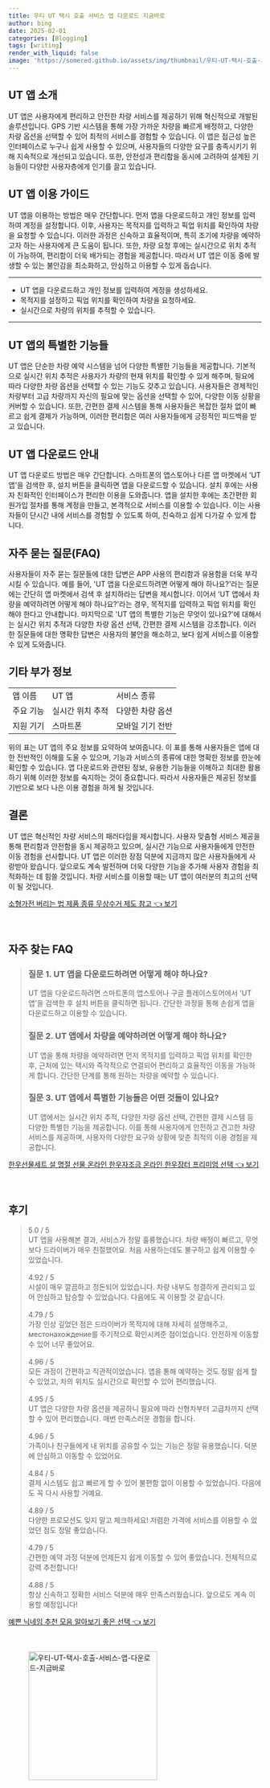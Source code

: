 ```yaml
---
title: 우티 UT 택시 호출 서비스 앱 다운로드 지금바로
author: bing
date: 2025-02-01
categories: [Blogging]
tags: [writing]
render_with_liquid: false
image: 'https://somered.github.io/assets/img/thumbnail/우티-UT-택시-호출-서비스-앱-다운로드-지금바로.webp'
---
```



<h2 id='UT_앱_소개'>UT 앱 소개</h2>

<p>UT 앱은 사용자에게 편리하고 안전한 차량 서비스를 제공하기 위해 혁신적으로 개발된 솔루션입니다. GPS 기반 시스템을 통해 가장 가까운 차량을 빠르게 배정하고, 다양한 차량 옵션을 선택할 수 있어 최적의 서비스를 경험할 수 있습니다. 이 앱은 접근성 높은 인터페이스로 누구나 쉽게 사용할 수 있으며, 사용자들의 다양한 요구를 충족시키기 위해 지속적으로 개선되고 있습니다. 또한, 안전성과 편리함을 동시에 고려하여 설계된 기능들이 다양한 사용자층에게 인기를 끌고 있습니다.</p>

<h2 id='이용_가이드'>UT 앱 이용 가이드</h2>

<p>UT 앱을 이용하는 방법은 매우 간단합니다. 먼저 앱을 다운로드하고 개인 정보를 입력하여 계정을 설정합니다. 이후, 사용자는 목적지를 입력하고 픽업 위치를 확인하여 차량을 요청할 수 있습니다. 이러한 과정은 신속하고 효율적이며, 특히 조기에 차량을 예약하고자 하는 사용자에게 큰 도움이 됩니다. 또한, 차량 요청 후에는 실시간으로 위치 추적이 가능하여, 편리함이 더욱 배가되는 경험을 제공합니다. 따라서 UT 앱은 이동 중에 발생할 수 있는 불안감을 최소화하고, 안심하고 이용할 수 있게 돕습니다.</p>

<hr />

<ul>
    <li>UT 앱을 다운로드하고 개인 정보를 입력하여 계정을 생성하세요.</li>
    <li>목적지를 설정하고 픽업 위치를 확인하여 차량을 요청하세요.</li>
    <li>실시간으로 차량의 위치를 추적할 수 있습니다.</li>
</ul>

<hr />

<h2 id='특별한_기능들'>UT 앱의 특별한 기능들</h2>

<p>UT 앱은 단순한 차량 예약 시스템을 넘어 다양한 특별한 기능들을 제공합니다. 기본적으로 실시간 위치 추적은 사용자가 차량의 현재 위치를 확인할 수 있게 해주며, 필요에 따라 다양한 차량 옵션을 선택할 수 있는 기능도 갖추고 있습니다. 사용자들은 경제적인 차량부터 고급 차량까지 자신의 필요에 맞는 옵션을 선택할 수 있어, 다양한 이동 상황을 커버할 수 있습니다. 또한, 간편한 결제 시스템을 통해 사용자들은 복잡한 절차 없이 빠르고 쉽게 결제가 가능하며, 이러한 편리함은 여러 사용자들에게 긍정적인 피드백을 받고 있습니다.</p>

<h2 id='다운로드_안내'>UT 앱 다운로드 안내</h2>

<p>UT 앱 다운로드 방법은 매우 간단합니다. 스마트폰의 앱스토어나 다른 앱 마켓에서 'UT 앱'을 검색한 후, 설치 버튼을 클릭하면 앱을 다운로드할 수 있습니다. 설치 후에는 사용자 친화적인 인터페이스가 편리한 이용을 도와줍니다. 앱을 설치한 후에는 초간편한 회원가입 절차를 통해 계정을 만들고, 본격적으로 서비스를 이용할 수 있습니다. 이는 사용자들이 단시간 내에 서비스를 경험할 수 있도록 하여, 친숙하고 쉽게 다가갈 수 있게 합니다.</p>

<h2 id='FAQ'>자주 묻는 질문(FAQ)</h2>

<p>사용자들이 자주 묻는 질문들에 대한 답변은 APP 사용의 편리함과 유용함을 더욱 부각시킬 수 있습니다. 예를 들어, 'UT 앱을 다운로드하려면 어떻게 해야 하나요?'라는 질문에는 간단히 앱 마켓에서 검색 후 설치하라는 답변을 제시합니다. 이어서 'UT 앱에서 차량을 예약하려면 어떻게 해야 하나요?'라는 경우, 목적지를 입력하고 픽업 위치를 확인해야 한다고 안내합니다. 마지막으로 'UT 앱의 특별한 기능은 무엇이 있나요?'에 대해서는 실시간 위치 추적과 다양한 차량 옵션 선택, 간편한 결제 시스템을 강조합니다. 이러한 질문들에 대한 명확한 답변은 사용자의 불안을 해소하고, 보다 쉽게 서비스를 이용할 수 있게 도와줍니다.</p>

<h2 id='기타_부가정보'>기타 부가 정보</h2>

<table>
    <tr>
        <td>앱 이름</td>
        <td>UT 앱</td>
        <td>서비스 종류</td>
    </tr>
    <tr>
        <td>주요 기능</td>
        <td>실시간 위치 추적</td>
        <td>다양한 차량 옵션</td>
    </tr>
    <tr>
        <td>지원 기기</td>
        <td>스마트폰</td>
        <td>모바일 기기 전반</td>
    </tr>
</table>

<p>위의 표는 UT 앱의 주요 정보를 요약하여 보여줍니다. 이 표를 통해 사용자들은 앱에 대한 전반적인 이해를 도울 수 있으며, 기능과 서비스의 종류에 대한 명확한 정보를 한눈에 확인할 수 있습니다. 앱 다운로드와 관련된 정보, 유용한 기능들을 이해하고 최대한 활용하기 위해 이러한 정보를 숙지하는 것이 중요합니다. 따라서 사용자들은 제공된 정보를 기반으로 보다 나은 이용 경험을 하게 될 것입니다.</p>

<h2 id='결론'>결론</h2>

<p>UT 앱은 혁신적인 차량 서비스의 패러다임을 제시합니다. 사용자 맞춤형 서비스 제공을 통해 편리함과 안전함을 동시 제공하고 있으며, 실시간 기능으로 사용자들에게 안전한 이동 경험을 선사합니다. UT 앱은 이러한 장점 덕분에 지금까지 많은 사용자들에게 사랑받아 왔습니다. 앞으로도 계속 발전하며 더욱 다양한 기능을 추가해 사용자 경험을 최적화하는 데 힘쓸 것입니다. 차량 서비스를 이용할 때는 UT 앱이 여러분의 최고의 선택이 될 것입니다.</p>


<p><a class="click-button" title="소형가전 버리는 법 제품 종류 무상수거 제도 참고" href="https://somered.github.io/posts/%EC%86%8C%ED%98%95%EA%B0%80%EC%A0%84-%EB%B2%84%EB%A6%AC%EB%8A%94-%EB%B2%95-%EC%A0%9C%ED%92%88-%EC%A2%85%EB%A5%98-%EB%AC%B4%EC%83%81%EC%88%98%EA%B1%B0-%EC%A0%9C%EB%8F%84-%EC%B0%B8%EA%B3%A0/" rel="dofollow">소형가전 버리는 법 제품 종류 무상수거 제도 참고 👈 보기</a></p><br>
<h2 id='자주_찾는_FAQ'>자주 찾는 FAQ</h2>
<div itemscope="" itemtype="https://schema.org/FAQPage"> 
<blockquote> 
<div itemscope="" itemprop="mainEntity" itemtype="https://schema.org/Question"> 
<h3 itemprop="name">질문 1. UT 앱을 다운로드하려면 어떻게 해야 하나요?</h3> 
<div itemscope="" itemprop="acceptedAnswer" itemtype="https://schema.org/Answer"> 
<span itemprop="text"> 
<p>UT 앱을 다운로드하려면 스마트폰의 앱스토어나 구글 플레이스토어에서 'UT 앱'을 검색한 후 설치 버튼을 클릭하면 됩니다. 간단한 과정을 통해 손쉽게 앱을 다운로드하고 이용할 수 있습니다.</p> 
</span> 
</div> 
</div> 

<div itemscope="" itemprop="mainEntity" itemtype="https://schema.org/Question"> 
<h3 itemprop="name">질문 2. UT 앱에서 차량을 예약하려면 어떻게 해야 하나요?</h3> 
<div itemscope="" itemprop="acceptedAnswer" itemtype="https://schema.org/Answer"> 
<span itemprop="text"> 
<p>UT 앱을 통해 차량을 예약하려면 먼저 목적지를 입력하고 픽업 위치를 확인한 후, 근처에 있는 택시와 즉각적으로 연결되어 편리하고 효율적인 이동을 가능하게 합니다. 간단한 단계를 통해 원하는 차량을 예약할 수 있습니다.</p> 
</span> 
</div> 
</div> 

<div itemscope="" itemprop="mainEntity" itemtype="https://schema.org/Question"> 
<h3 itemprop="name">질문 3. UT 앱에서 특별한 기능들은 어떤 것들이 있나요?</h3> 
<div itemscope="" itemprop="acceptedAnswer" itemtype="https://schema.org/Answer"> 
<span itemprop="text"> 
<p>UT 앱에서는 실시간 위치 추적, 다양한 차량 옵션 선택, 간편한 결제 시스템 등 다양한 특별한 기능을 제공합니다. 이를 통해 사용자에게 안전하고 견고한 차량 서비스를 제공하며, 사용자의 다양한 요구와 상황에 맞춘 최적의 이용 경험을 제공합니다.</p> 
</span> 
</div> 
</div> 
</blockquote> 
</div>
<p><a class="click-button" title="한우선물세트 설 명절 선물 온라인 한우자조금 온라인 한우장터 프리미엄 선택" href="https://somered.github.io/posts/%ED%95%9C%EC%9A%B0%EC%84%A0%EB%AC%BC%EC%84%B8%ED%8A%B8-%EC%84%A4-%EB%AA%85%EC%A0%88-%EC%84%A0%EB%AC%BC-%EC%98%A8%EB%9D%BC%EC%9D%B8-%ED%95%9C%EC%9A%B0%EC%9E%90%EC%A1%B0%EA%B8%88-%EC%98%A8%EB%9D%BC%EC%9D%B8-%ED%95%9C%EC%9A%B0%EC%9E%A5%ED%84%B0-%ED%94%84%EB%A6%AC%EB%AF%B8%EC%97%84-%EC%84%A0%ED%83%9D/" rel="dofollow">한우선물세트 설 명절 선물 온라인 한우자조금 온라인 한우장터 프리미엄 선택 👈 보기</a></p><br>
<h2 id='후기'>후기</h2>
<div itemscope itemtype="https://schema.org/Product">
  <blockquote>
  <div itemprop="review" itemscope itemtype="https://schema.org/Review">
      <div itemprop="reviewRating" itemscope itemtype="https://schema.org/Rating"> <span itemprop="ratingValue">5.0</span> / <span itemprop="bestRating">5</span> </div>
      <span itemprop="reviewBody">UT 앱을 사용해본 결과, 서비스가 정말 훌륭했습니다. 차량 배정이 빠르고, 무엇보다 드라이버가 매우 친절했어요. 처음 사용하는데도 불구하고 쉽게 이용할 수 있었습니다.</span>
  </div>
  <br>
  <div itemprop="review" itemscope itemtype="https://schema.org/Review">
      <div itemprop="reviewRating" itemscope itemtype="https://schema.org/Rating"> <span itemprop="ratingValue">4.92</span> / <span itemprop="bestRating">5</span> </div>
      <span itemprop="reviewBody">시설이 매우 깔끔하고 정돈되어 있었습니다. 차량 내부도 청결하게 관리되고 있어 안심하고 탑승할 수 있었습니다. 다음에도 꼭 이용할 것 같습니다.</span>
  </div>
  <br>
  <div itemprop="review" itemscope itemtype="https://schema.org/Review">
      <div itemprop="reviewRating" itemscope itemtype="https://schema.org/Rating"> <span itemprop="ratingValue">4.79</span> / <span itemprop="bestRating">5</span> </div>
      <span itemprop="reviewBody">가장 인상 깊었던 점은 드라이버가 목적지에 대해 자세히 설명해주고, местонахождение를 주기적으로 확인시켜준 점이었습니다. 안전하게 이동할 수 있어 너무 좋았어요.</span>
  </div>
  <br>
  <div itemprop="review" itemscope itemtype="https://schema.org/Review">
      <div itemprop="reviewRating" itemscope itemtype="https://schema.org/Rating"> <span itemprop="ratingValue">4.96</span> / <span itemprop="bestRating">5</span> </div>
      <span itemprop="reviewBody">모든 과정이 간편하고 직관적이었습니다. 앱을 통해 예약하는 것도 정말 쉽게 할 수 있었고, 차의 위치도 실시간으로 확인할 수 있어 편리했습니다.</span>
  </div>
  <br>
  <div itemprop="review" itemscope itemtype="https://schema.org/Review">
      <div itemprop="reviewRating" itemscope itemtype="https://schema.org/Rating"> <span itemprop="ratingValue">4.95</span> / <span itemprop="bestRating">5</span> </div>
      <span itemprop="reviewBody">UT 앱은 다양한 차량 옵션을 제공하니 필요에 따라 신형차부터 고급차까지 선택할 수 있어 편리했습니다. 매번 만족스러운 경험을 합니다.</span>
  </div>
  <br>
  <div itemprop="review" itemscope itemtype="https://schema.org/Review">
      <div itemprop="reviewRating" itemscope itemtype="https://schema.org/Rating"> <span itemprop="ratingValue">4.96</span> / <span itemprop="bestRating">5</span> </div>
      <span itemprop="reviewBody">가족이나 친구들에게 내 위치를 공유할 수 있는 기능은 정말 유용했습니다. 덕분에 안심하고 이동할 수 있었어요.</span>
  </div>
  <br>
  <div itemprop="review" itemscope itemtype="https://schema.org/Review">
      <div itemprop="reviewRating" itemscope itemtype="https://schema.org/Rating"> <span itemprop="ratingValue">4.84</span> / <span itemprop="bestRating">5</span> </div>
      <span itemprop="reviewBody">결제 시스템도 쉽고 빠르게 할 수 있어 불편함 없이 이용할 수 있었습니다. 다음에도 꼭 다시 사용할 거예요.</span>
  </div>
  <br>
  <div itemprop="review" itemscope itemtype="https://schema.org/Review">
      <div itemprop="reviewRating" itemscope itemtype="https://schema.org/Rating"> <span itemprop="ratingValue">4.89</span> / <span itemprop="bestRating">5</span> </div>
      <span itemprop="reviewBody">다양한 프로모션도 잊지 말고 체크하세요! 저렴한 가격에 서비스를 이용할 수 있었던 점도 정말 좋았습니다.</span>
  </div>
  <br>
  <div itemprop="review" itemscope itemtype="https://schema.org/Review">
      <div itemprop="reviewRating" itemscope itemtype="https://schema.org/Rating"> <span itemprop="ratingValue">4.79</span> / <span itemprop="bestRating">5</span> </div>
      <span itemprop="reviewBody">간편한 예약 과정 덕분에 언제든지 쉽게 이동할 수 있어 좋았습니다. 전체적으로 강력 추천합니다!</span>
  </div>
  <br>
  <div itemprop="review" itemscope itemtype="https://schema.org/Review">
      <div itemprop="reviewRating" itemscope itemtype="https://schema.org/Rating"> <span itemprop="ratingValue">4.88</span> / <span itemprop="bestRating">5</span> </div>
      <span itemprop="reviewBody">항상 신속하고 정확한 서비스 덕분에 매우 만족스러웠습니다. 앞으로도 계속 이용할 예정입니다!</span>
  </div>
  </blockquote>
</div>
<p><a class="click-button" title="예쁜 닉네임 추천 모음 알아보기 좋은 선택" href="https://somered.github.io/posts/%EC%98%88%EC%81%9C-%EB%8B%89%EB%84%A4%EC%9E%84-%EC%B6%94%EC%B2%9C-%EB%AA%A8%EC%9D%8C-%EC%95%8C%EC%95%84%EB%B3%B4%EA%B8%B0-%EC%A2%8B%EC%9D%80-%EC%84%A0%ED%83%9D/" rel="dofollow">예쁜 닉네임 추천 모음 알아보기 좋은 선택 👈 보기</a></p><br>
<figure class="image"><img src="https://somered.github.io/assets/img/thumbnail/우티-UT-택시-호출-서비스-앱-다운로드-지금바로.webp" alt="우티-UT-택시-호출-서비스-앱-다운로드-지금바로" width="256" height="256"></figure>